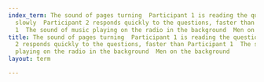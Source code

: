 ```yaml
---
index_term: The sound of pages turning  Participant 1 is reading the questions very
  slowly  Participant 2 responds quickly to the questions, faster than Participant
  1  The sound of music playing on the radio in the background  Men on the background
title: The sound of pages turning  Participant 1 is reading the questions very slowly  Participant
  2 responds quickly to the questions, faster than Participant 1  The sound of music
  playing on the radio in the background  Men on the background
layout: term

---
```


